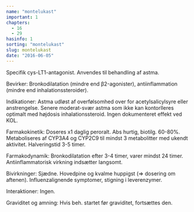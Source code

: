 ```yaml
---
name: "montelukast"
important: 1
chapters:  
  - 16 
  - 29
hasinfo: 1
sorting: "montelukast"
slug: montelukast
date: "2016-06-05"
---
```


Specifik cys-LT1-antagonist. Anvendes til behandling af astma.

Bevirker: Bronkodilatation (mindre end β2-agonister), antiinflammation (mindre end inhalationssteroider).

Indikationer: Astma udløst af overfølsomhed over for acetylsalicylsyre eller anstrengelse. Senere moderat-svær astma som ikke kan kontorlleres optimalt med højdosis inhalationssteroid. Ingen dokumenteret effekt ved KOL.

Farmakokinetik: Doseres x1 daglig peroralt. Abs hurtig, biotilg. 60-80%. Metaboliseres af CYP3A4 og CYP2C9 til mindst 3 metabolitter med ukendt aktivitet. Halveringstid 3-5 timer. 

Farmakodynamik: Bronkodilatation efter 3-4 timer, varer mindst 24 timer. Antiinflammatorisk virkning indsætter langsomt.

Bivirkninger: Sjædne. Hovedpine og kvalme huppigst (=> dosering om aftenen). Influenzalignende symptomer, stigning i leverenzymer.

Interaktioner: Ingen.

Graviditet og amning: Hvis beh. startet før graviditet, fortsættes den.
